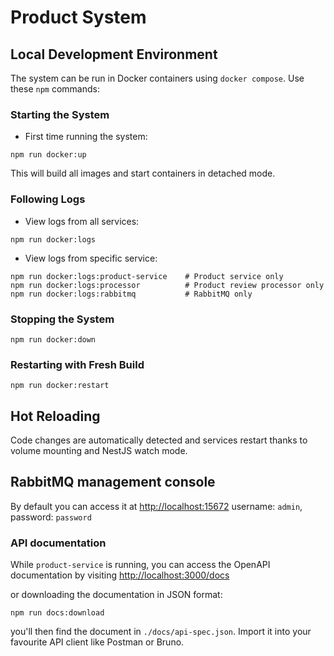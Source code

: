 # Product System

## Local Development Environment

The system can be run in Docker containers using `docker compose`. Use these `npm` commands:

### Starting the System

- First time running the system:

```shell
npm run docker:up
```

This will build all images and start containers in detached mode.

### Following Logs

- View logs from all services:

```shell
npm run docker:logs
```

- View logs from specific service:

```shell
npm run docker:logs:product-service    # Product service only
npm run docker:logs:processor          # Product review processor only
npm run docker:logs:rabbitmq           # RabbitMQ only
```

### Stopping the System

```shell
npm run docker:down
```

### Restarting with Fresh Build

```shell
npm run docker:restart
```

## Hot Reloading

Code changes are automatically detected and services restart thanks to volume mounting and NestJS watch mode.

## RabbitMQ management console

By default you can access it at [http://localhost:15672](http://localhost:15672) username: `admin`, password: `password`

### API documentation

While `product-service` is running, you can access the OpenAPI documentation by visiting [http://localhost:3000/docs](http://localhost:3000/docs)

or downloading the documentation in JSON format:

```shell
npm run docs:download
```

you'll then find the document in `./docs/api-spec.json`. Import it into your favourite API client like Postman or Bruno.
